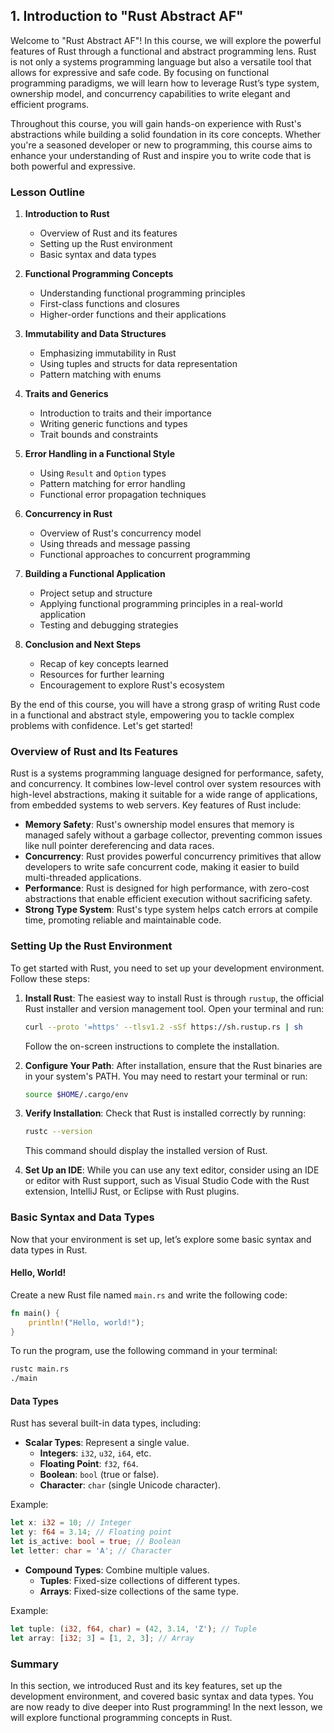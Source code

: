 ## 1. Introduction to "Rust Abstract AF"

Welcome to "Rust Abstract AF"! In this course, we will explore the powerful features of Rust through a functional and abstract programming lens. Rust is not only a systems programming language but also a versatile tool that allows for expressive and safe code. By focusing on functional programming paradigms, we will learn how to leverage Rust’s type system, ownership model, and concurrency capabilities to write elegant and efficient programs.

Throughout this course, you will gain hands-on experience with Rust's abstractions while building a solid foundation in its core concepts. Whether you're a seasoned developer or new to programming, this course aims to enhance your understanding of Rust and inspire you to write code that is both powerful and expressive.

### Lesson Outline

1. **Introduction to Rust**
   - Overview of Rust and its features
   - Setting up the Rust environment
   - Basic syntax and data types

2. **Functional Programming Concepts**
   - Understanding functional programming principles
   - First-class functions and closures
   - Higher-order functions and their applications

3. **Immutability and Data Structures**
   - Emphasizing immutability in Rust
   - Using tuples and structs for data representation
   - Pattern matching with enums

4. **Traits and Generics**
   - Introduction to traits and their importance
   - Writing generic functions and types
   - Trait bounds and constraints

5. **Error Handling in a Functional Style**
   - Using `Result` and `Option` types
   - Pattern matching for error handling
   - Functional error propagation techniques

6. **Concurrency in Rust**
   - Overview of Rust's concurrency model
   - Using threads and message passing
   - Functional approaches to concurrent programming

7. **Building a Functional Application**
   - Project setup and structure
   - Applying functional programming principles in a real-world application
   - Testing and debugging strategies

8. **Conclusion and Next Steps**
   - Recap of key concepts learned
   - Resources for further learning
   - Encouragement to explore Rust's ecosystem

By the end of this course, you will have a strong grasp of writing Rust code in a functional and abstract style, empowering you to tackle complex problems with confidence. Let's get started!

### Overview of Rust and Its Features

Rust is a systems programming language designed for performance, safety, and concurrency. It combines low-level control over system resources with high-level abstractions, making it suitable for a wide range of applications, from embedded systems to web servers. Key features of Rust include:

- **Memory Safety**: Rust's ownership model ensures that memory is managed safely without a garbage collector, preventing common issues like null pointer dereferencing and data races.
- **Concurrency**: Rust provides powerful concurrency primitives that allow developers to write safe concurrent code, making it easier to build multi-threaded applications.
- **Performance**: Rust is designed for high performance, with zero-cost abstractions that enable efficient execution without sacrificing safety.
- **Strong Type System**: Rust's type system helps catch errors at compile time, promoting reliable and maintainable code.

### Setting Up the Rust Environment

To get started with Rust, you need to set up your development environment. Follow these steps:

1. **Install Rust**: The easiest way to install Rust is through `rustup`, the official Rust installer and version management tool. Open your terminal and run:
   ```bash
   curl --proto '=https' --tlsv1.2 -sSf https://sh.rustup.rs | sh
   ```
   Follow the on-screen instructions to complete the installation.

2. **Configure Your Path**: After installation, ensure that the Rust binaries are in your system's PATH. You may need to restart your terminal or run:
   ```bash
   source $HOME/.cargo/env
   ```

3. **Verify Installation**: Check that Rust is installed correctly by running:
   ```bash
   rustc --version
   ```
   This command should display the installed version of Rust.

4. **Set Up an IDE**: While you can use any text editor, consider using an IDE or editor with Rust support, such as Visual Studio Code with the Rust extension, IntelliJ Rust, or Eclipse with Rust plugins.

### Basic Syntax and Data Types

Now that your environment is set up, let’s explore some basic syntax and data types in Rust.

#### Hello, World!

Create a new Rust file named `main.rs` and write the following code:

```rust
fn main() {
    println!("Hello, world!");
}
```

To run the program, use the following command in your terminal:

```bash
rustc main.rs
./main
```

#### Data Types

Rust has several built-in data types, including:

- **Scalar Types**: Represent a single value.
  - **Integers**: `i32`, `u32`, `i64`, etc.
  - **Floating Point**: `f32`, `f64`.
  - **Boolean**: `bool` (true or false).
  - **Character**: `char` (single Unicode character).

Example:

```rust
let x: i32 = 10; // Integer
let y: f64 = 3.14; // Floating point
let is_active: bool = true; // Boolean
let letter: char = 'A'; // Character
```

- **Compound Types**: Combine multiple values.
  - **Tuples**: Fixed-size collections of different types.
  - **Arrays**: Fixed-size collections of the same type.

Example:

```rust
let tuple: (i32, f64, char) = (42, 3.14, 'Z'); // Tuple
let array: [i32; 3] = [1, 2, 3]; // Array
```

### Summary

In this section, we introduced Rust and its key features, set up the development environment, and covered basic syntax and data types. You are now ready to dive deeper into Rust programming! In the next lesson, we will explore functional programming concepts in Rust.
